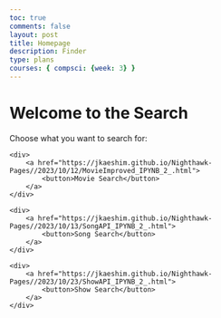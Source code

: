 ```yaml
---
toc: true
comments: false
layout: post
title: Homepage
description: Finder
type: plans
courses: { compsci: {week: 3} }
---
```


<html>
<head>
    <title>Search Homepage</title>
    <style>
        body {
            background-image: url(![Alt text](images/pngtree-black-tv-banner-background-image_344385.jpg));
            background-size: cover; /* Adjusts the background image to cover the entire body */
            background-repeat: no-repeat; /* Prevents the background image from repeating */
        }
    </style>
</head>
<body>
    <h1>Welcome to the Search</h1>
    <p>Choose what you want to search for:</p>

    <div>
        <a href="https://jkaeshim.github.io/Nighthawk-Pages//2023/10/12/MovieImproved_IPYNB_2_.html">
            <button>Movie Search</button>
        </a>
    </div>

    <div>
        <a href="https://jkaeshim.github.io/Nighthawk-Pages//2023/10/13/SongAPI_IPYNB_2_.html">
            <button>Song Search</button>
        </a>
    </div>

    <div>
        <a href="https://jkaeshim.github.io/Nighthawk-Pages//2023/10/23/ShowAPI_IPYNB_2_.html">
            <button>Show Search</button>
        </a>
    </div>
</body>
</html>
